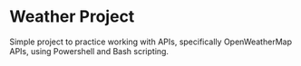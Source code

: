 # Weather Project
Simple project to practice working with APIs, specifically OpenWeatherMap APIs, using Powershell and Bash scripting.